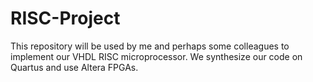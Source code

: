 # RISC-Project
This repository will be used by me and perhaps some colleagues to implement our VHDL RISC microprocessor. 
We synthesize our code on Quartus and use Altera FPGAs.
